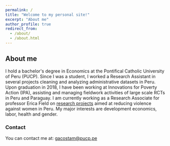 ```yaml
---
permalink: /
title: "Welcome to my personal site!"
excerpt: "About me"
author_profile: true
redirect_from: 
  - /about/
  - /about.html
---
```




## About me

I hold a bachelor's degree in Economics at the Pontifical Catholic University of Peru (PUCP). Since I was a student, I worked a Research Assistant in several projects cleaning and analyzing administrative datasets in Peru. Upon graduation in 2018, I have been working at Innovations for Poverty Action (IPA), assisting and managing fieldwork activities of large scale RCTs in Peru and Paraguay. I am currently working as a Research Associate for professor Erica Field on [research projects](https://www.poverty-action.org/study/training-local-leaders-prevent-gender-based-violence-peru) aimed at reducing violence against women in Peru. My major interests are development economics, labor, health and gender. 


### Contact

You can contact me at: [gacostam@pucp.pe](mailto:gacostam@pucp.pe?subject=[GitHub]%20Source%20Han%20Sans)

